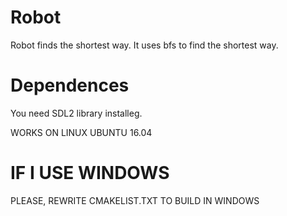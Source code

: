 # Robot
Robot finds the shortest way.
It uses bfs to find the shortest way.
# Dependences
You need SDL2 library installeg.

WORKS ON LINUX UBUNTU 16.04

# IF I USE WINDOWS
PLEASE, REWRITE CMAKELIST.TXT TO BUILD IN WINDOWS
